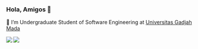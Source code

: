 ### Hola, Amigos 👋

🌱 I’m Undergraduate Student of Software Engineering at [Universitas Gadjah Mada](https://www.ugm.ac.id/)

<a href="https://github-readme-stats-rinogen.vercel.app">
  <img align="left" src="https://github-readme-stats.vercel.app/api/wakatime?username=willianrod&layout=compact" />
</a>

<a href="https://github-readme-stats-rinogen.vercel.app">
  <img align="left" src="https://github-readme-stats-rinogen.vercel.app/api?username=rinogen&show_icons=true&theme=gruvbox" />
</a>


<!--
**rinogen/rinogen** is a ✨ _special_ ✨ repository because its `README.md` (this file) appears on your GitHub profile.

Here are some ideas to get you started:

- 🔭 I’m currently working on ...
- 🌱 I’m currently learning ...
- 👯 I’m looking to collaborate on ...
- 🤔 I’m looking for help with ...
- 💬 Ask me about ...
- 📫 How to reach me: ...
- 😄 Pronouns: ...
- ⚡ Fun fact: ...
-->
